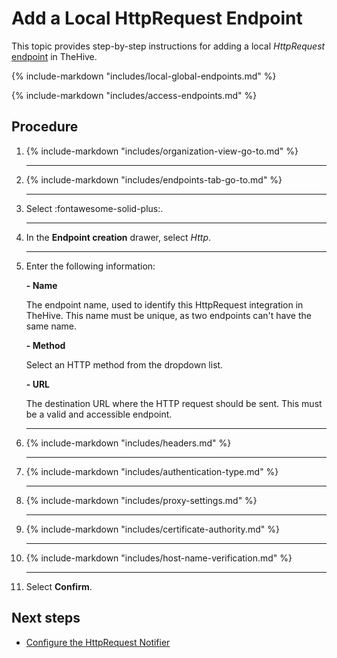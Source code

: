 # Add a Local HttpRequest Endpoint

This topic provides step-by-step instructions for adding a local *HttpRequest* [endpoint](../manage-endpoints/about-endpoints.md) in TheHive.

{% include-markdown "includes/local-global-endpoints.md" %}

{% include-markdown "includes/access-endpoints.md" %}

<h2>Procedure</h2>

1. {% include-markdown "includes/organization-view-go-to.md" %}

    ---

2. {% include-markdown "includes/endpoints-tab-go-to.md" %}

    ---

3. Select :fontawesome-solid-plus:.

    ---

4. In the **Endpoint creation** drawer, select *Http*.

    ---

5. Enter the following information:

    **- Name**

    The endpoint name, used to identify this HttpRequest integration in TheHive. This name must be unique, as two endpoints can't have the same name.

    **- Method**

    Select an HTTP method from the dropdown list.

    **- URL**

    The destination URL where the HTTP request should be sent. This must be a valid and accessible endpoint.

    ---

6. {% include-markdown "includes/headers.md" %}

    ---

7. {% include-markdown "includes/authentication-type.md" %}

    ---

8. {% include-markdown "includes/proxy-settings.md" %}

    ---

9. {% include-markdown "includes/certificate-authority.md" %}

    ---

10. {% include-markdown "includes/host-name-verification.md" %}

    ---

11. Select **Confirm**.

<h2>Next steps</h2>

* [Configure the HttpRequest Notifier](../manage-notifications/notifiers/http-request.md)